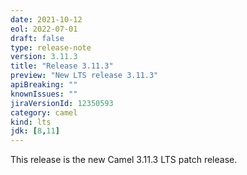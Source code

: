 ```yaml
---
date: 2021-10-12
eol: 2022-07-01
draft: false
type: release-note
version: 3.11.3
title: "Release 3.11.3"
preview: "New LTS release 3.11.3"
apiBreaking: ""
knownIssues: ""
jiraVersionId: 12350593
category: camel
kind: lts
jdk: [8,11]
---
```


This release is the new Camel 3.11.3 LTS patch release.
